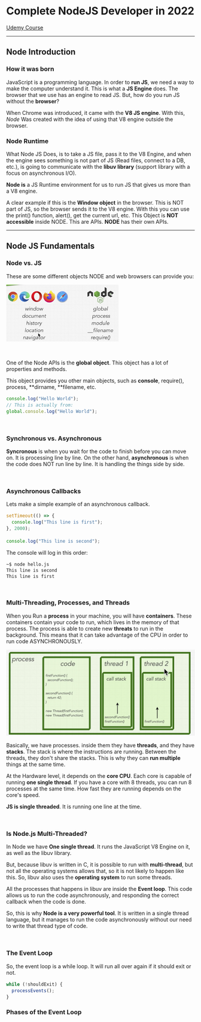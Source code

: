 # Complete NodeJS Developer in 2022

[Udemy Course](https://www.udemy.com/course/complete-nodejs-developer-zero-to-mastery/)

---

## Node Introduction

### How it was born

JavaScript is a programming language. In order to **run JS**, we need a way to make the computer understand it. This is what a **JS Engine** does. The browser that we use has an engine to read JS. But, how do you run JS without the **browser**?

When Chrome was introduced, it came with the **V8 JS engine**. With this, _Node_ Was created with the idea of using that V8 engine outside the browser.

### Node Runtime

What Node JS Does, is to take a JS file, pass it to the V8 Engine, and when the engine sees something is not part of JS (Read files, connect to a DB, etc.), is going to communicate with the **libuv library** (support library with a focus on asynchronous I/O).

**Node is** a JS Runtime environment for us to run JS that gives us more than a V8 engine.

A clear example if this is the **Window object** in the browser. This is NOT part of JS, so the browser sends it to the V8 engine. With this you can use the print() function, alert(), get the current url, etc.
This Object is **NOT accessible** inside NODE. This are APIs.
**NODE** has their own APIs.

---

## Node JS Fundamentals

### Node vs. JS

These are some different objects NODE and web browsers can provide you:

<img src="./images/Complete_NodeJS/1.png" alt="alt text" width="300"/>

&nbsp;

One of the Node APIs is the **global object**. This object has a lot of properties and methods.

This object provides you other main objects, such as **console**, require(), process, **dirname, **filename, etc.

```js
console.log("Hello World");
// This is actually from:
global.console.log("Hello World");
```

&nbsp;

### Synchronous vs. Asynchronous

**Syncronous** is when you wait for the code to finish before you can move on. It is processing line by line.
On the other hand, **asynchronous** is when the code does NOT run line by line. It is handling the things side by side.

&nbsp;

### Asynchronous Callbacks

Lets make a simple example of an asynchronous callback.

```js
setTimeout(() => {
  console.log("This line is first");
}, 2000);

console.log("This line is second");
```

The console will log in this order:

```
~$ node hello.js
This line is second
This line is first
```

&nbsp;

### Multi-Threading, Processes, and Threads

When you Run a **process** in your machine, you will have **containers**. These containers contain your code to run, which lives in the memory of that process. The process is able to create new **threats** to run in the background. This means that it can take advantage of the CPU in order to run code ASYNCHRONOUSLY.

<img src="./images/Complete_NodeJS/2.png" alt="alt text" width="600"/>

Basically, we have processes. inside them they have **threads**, and they have **stacks**. The stack is where the instructions are running. Between the threads, they don't share the stacks. This is why they can **run multiple** things at the same time.

At the Hardware level, it depends on the **core CPU**. Each core is capable of running **one single thread**. If you have a core with 8 threads, you can run 8 processes at the same time. How fast they are running depends on the core's speed.

**JS is single threaded**. It is running one line at the time.

&nbsp;

### Is Node.js Multi-Threaded?

In Node we have **One single thread**. It runs the JavaScript V8 Engine on it, as well as the libuv library.

But, because libuv is written in C, it is possible to run with **multi-thread**, but not all the operating systems allows that, so it is not likely to happen like this. So, libuv also uses the **operating system** to run some threads.

All the processes that happens in libuv are inside the **Event loop**. This code allows us to run the code asynchronously, and responding the correct callback when the code is done.

So, this is why **Node is a very powerful tool**. It is written in a single thread language, but it manages to run the code asynchronously without our need to write that thread type of code.

&nbsp;

### The Event Loop

So, the event loop is a while loop. It will run all over again if it should exit or not.

```js
while (!shouldExit) {
  processEvents();
}
```

### Phases of the Event Loop

&nbsp;
